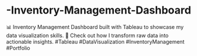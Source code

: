 # -Inventory-Management-Dashboard
📊 Inventory Management Dashboard built with Tableau to showcase my data visualization skills. 🚀 Check out how I transform raw data into actionable insights. #Tableau #DataVisualization #InventoryManagement #Portfolio
